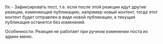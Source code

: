 
fix - Зафиксировать пост, т.е. если после этой реакции идут другие реакции, изменяющие публикацию, например новый контент, тогда этот контент будет отправлен в виде новой публикации, а текущая публикация останется без изменений.

Особенности:
Реакция не работает при ручном изменении поста из админ меню.



